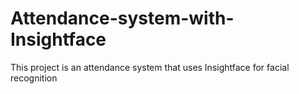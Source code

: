 # Attendance-system-with-Insightface
This project is an attendance system that uses Insightface for facial recognition

